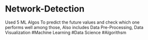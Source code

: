 # Network-Detection
Used 5 ML Algos To predict the future values and check which one performs well among those, Also includes Data Pre-Processing, Data Visualization
#Machine Learning
#Data Science
#Algorithsm
